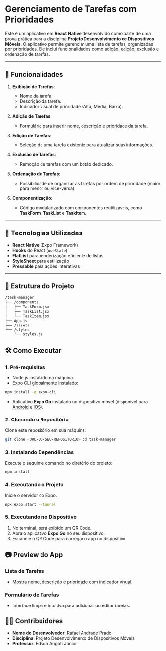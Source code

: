 # Gerenciamento de Tarefas com Prioridades

Este é um aplicativo em **React Native** desenvolvido como parte de uma prova prática para a disciplina **Projeto Desenvolvimento de Dispositivos Móveis**. O aplicativo permite gerenciar uma lista de tarefas, organizadas por prioridades. Ele inclui funcionalidades como adição, edição, exclusão e ordenação de tarefas. 

---

## 📝 **Funcionalidades**

1. **Exibição de Tarefas**: 
   - Nome da tarefa.
   - Descrição da tarefa.
   - Indicador visual de prioridade (Alta, Média, Baixa).

2. **Adição de Tarefas**:
   - Formulário para inserir nome, descrição e prioridade da tarefa.

3. **Edição de Tarefas**:
   - Seleção de uma tarefa existente para atualizar suas informações.

4. **Exclusão de Tarefas**:
   - Remoção de tarefas com um botão dedicado.

5. **Ordenação de Tarefas**:
   - Possibilidade de organizar as tarefas por ordem de prioridade (maior para menor ou vice-versa).

6. **Componentização**:
   - Código modularizado com componentes reutilizáveis, como **TaskForm**, **TaskList** e **TaskItem**.

---

## 🚀 **Tecnologias Utilizadas**

- **React Native** (Expo Framework)
- **Hooks** do React (`useState`)
- **FlatList** para renderização eficiente de listas
- **StyleSheet** para estilização
- **Pressable** para ações interativas

---

## 📁 **Estrutura do Projeto**

```bash
/task-manager
├── /components
│   ├── TaskForm.jsx 
│   ├── TaskList.jsx    
│   └── TaskItem.jsx
├── App.js
├── /assets
└── /styles
    └── styles.js
```

## 🛠️ **Como Executar**

### 1. **Pré-requisitos**
- Node.js instalado na máquina.
- Expo CLI globalmente instalado:

```bash
npm install -g expo-cli
```

- Aplicativo **Expo Go** instalado no dispositivo móvel (disponível para [Android](https://play.google.com/store/apps/details?id=host.exp.exponent) e [iOS](https://apps.apple.com/app/expo-go/id982107779)).

### 2. **Clonando o Repositório**
Clone este repositório em sua máquina:

```bash
git clone <URL-DO-SEU-REPOSITORIO> cd task-manager
```

### 3. **Instalando Dependências**
Execute o seguinte comando no diretório do projeto:

```bash
npm install
```

### 4. **Executando o Projeto**
Inicie o servidor do Expo:

```bash
npx expo start --tunnel
```
### 5. **Executando no Dispositivo**
1. No terminal, será exibido um QR Code.
2. Abra o aplicativo **Expo Go** no seu dispositivo.
3. Escaneie o QR Code para carregar o app no dispositivo.

## 📷 **Preview do App**

### Lista de Tarefas
- Mostra nome, descrição e prioridade com indicador visual.

### Formulário de Tarefas
- Interface limpa e intuitiva para adicionar ou editar tarefas.

## 🧑‍💻 **Contribuidores**

- **Nome do Desenvolvedor**: Rafael Andrade Prado  
- **Disciplina**: Projeto Desenvolvimento de Dispositivos Móveis  
- **Professor**: Edson Angoti Júnior  

